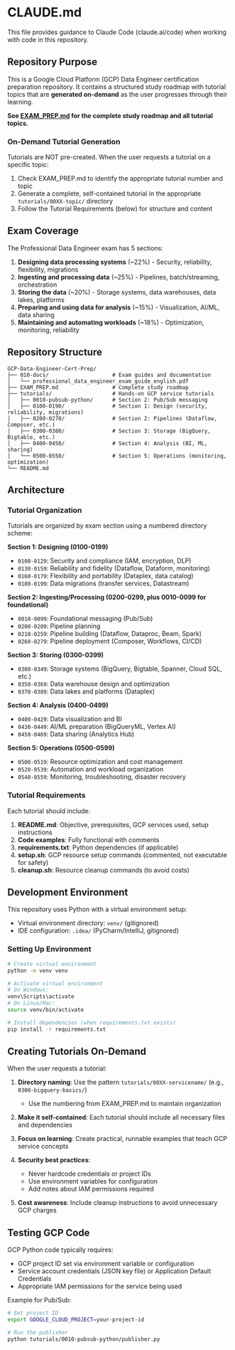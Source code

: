 # CLAUDE.md

This file provides guidance to Claude Code (claude.ai/code) when working with code in this repository.

## Repository Purpose

This is a Google Cloud Platform (GCP) Data Engineer certification preparation repository. It contains a structured study roadmap with tutorial topics that are **generated on-demand** as the user progresses through their learning.

**See [EXAM_PREP.md](EXAM_PREP.md) for the complete study roadmap and all tutorial topics.**

### On-Demand Tutorial Generation

Tutorials are NOT pre-created. When the user requests a tutorial on a specific topic:
1. Check EXAM_PREP.md to identify the appropriate tutorial number and topic
2. Generate a complete, self-contained tutorial in the appropriate `tutorials/00XX-topic/` directory
3. Follow the Tutorial Requirements (below) for structure and content

## Exam Coverage

The Professional Data Engineer exam has 5 sections:
1. **Designing data processing systems** (~22%) - Security, reliability, flexibility, migrations
2. **Ingesting and processing data** (~25%) - Pipelines, batch/streaming, orchestration
3. **Storing the data** (~20%) - Storage systems, data warehouses, data lakes, platforms
4. **Preparing and using data for analysis** (~15%) - Visualization, AI/ML, data sharing
5. **Maintaining and automating workloads** (~18%) - Optimization, monitoring, reliability

## Repository Structure

```
GCP-Data-Engineer-Cert-Prep/
├── 010-docs/                    # Exam guides and documentation
│   └── professional_data_engineer_exam_guide_english.pdf
├── EXAM_PREP.md                 # Complete study roadmap
├── tutorials/                   # Hands-on GCP service tutorials
│   ├── 0010-pubsub-python/      # Section 2: Pub/Sub messaging
│   ├── 0100-0190/               # Section 1: Design (security, reliability, migrations)
│   ├── 0200-0270/               # Section 2: Pipelines (Dataflow, Composer, etc.)
│   ├── 0300-0380/               # Section 3: Storage (BigQuery, Bigtable, etc.)
│   ├── 0400-0450/               # Section 4: Analysis (BI, ML, sharing)
│   └── 0500-0550/               # Section 5: Operations (monitoring, optimization)
└── README.md
```

## Architecture

### Tutorial Organization

Tutorials are organized by exam section using a numbered directory scheme:

**Section 1: Designing (0100-0199)**
- `0100-0129`: Security and compliance (IAM, encryption, DLP)
- `0130-0159`: Reliability and fidelity (Dataflow, Dataform, monitoring)
- `0160-0179`: Flexibility and portability (Dataplex, data catalog)
- `0180-0199`: Data migrations (transfer services, Datastream)

**Section 2: Ingesting/Processing (0200-0299, plus 0010-0099 for foundational)**
- `0010-0099`: Foundational messaging (Pub/Sub)
- `0200-0209`: Pipeline planning
- `0210-0259`: Pipeline building (Dataflow, Dataproc, Beam, Spark)
- `0260-0279`: Pipeline deployment (Composer, Workflows, CI/CD)

**Section 3: Storing (0300-0399)**
- `0300-0349`: Storage systems (BigQuery, Bigtable, Spanner, Cloud SQL, etc.)
- `0350-0369`: Data warehouse design and optimization
- `0370-0389`: Data lakes and platforms (Dataplex)

**Section 4: Analysis (0400-0499)**
- `0400-0429`: Data visualization and BI
- `0430-0449`: AI/ML preparation (BigQueryML, Vertex AI)
- `0450-0469`: Data sharing (Analytics Hub)

**Section 5: Operations (0500-0599)**
- `0500-0519`: Resource optimization and cost management
- `0520-0539`: Automation and workload organization
- `0540-0559`: Monitoring, troubleshooting, disaster recovery

### Tutorial Requirements

Each tutorial should include:
1. **README.md**: Objective, prerequisites, GCP services used, setup instructions
2. **Code examples**: Fully functional with comments
3. **requirements.txt**: Python dependencies (if applicable)
4. **setup.sh**: GCP resource setup commands (commented, not executable for safety)
5. **cleanup.sh**: Resource cleanup commands (to avoid costs)

## Development Environment

This repository uses Python with a virtual environment setup:
- Virtual environment directory: `venv/` (gitignored)
- IDE configuration: `.idea/` (PyCharm/IntelliJ, gitignored)

### Setting Up Environment

```bash
# Create virtual environment
python -m venv venv

# Activate virtual environment
# On Windows:
venv\Scripts\activate
# On Linux/Mac:
source venv/bin/activate

# Install dependencies (when requirements.txt exists)
pip install -r requirements.txt
```

## Creating Tutorials On-Demand

When the user requests a tutorial:

1. **Directory naming**: Use the pattern `tutorials/00XX-servicename/` (e.g., `0300-bigquery-basics/`)
   - Use the numbering from EXAM_PREP.md to maintain organization

2. **Make it self-contained**: Each tutorial should include all necessary files and dependencies

3. **Focus on learning**: Create practical, runnable examples that teach GCP service concepts

4. **Security best practices**:
   - Never hardcode credentials or project IDs
   - Use environment variables for configuration
   - Add notes about IAM permissions required

5. **Cost awareness**: Include cleanup instructions to avoid unnecessary GCP charges

## Testing GCP Code

GCP Python code typically requires:
- GCP project ID set via environment variable or configuration
- Service account credentials (JSON key file) or Application Default Credentials
- Appropriate IAM permissions for the service being used

Example for Pub/Sub:
```bash
# Set project ID
export GOOGLE_CLOUD_PROJECT=your-project-id

# Run the publisher
python tutorials/0010-pubsub-python/publisher.py
```
